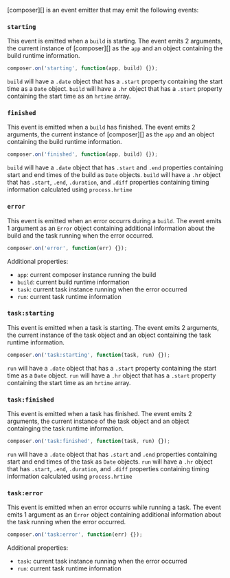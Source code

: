 [composer][] is an event emitter that may emit the following events:

### `starting`

This event is emitted when a `build` is starting.
The event emits 2 arguments, the current instance of [composer][] as the `app` and an object containing the build runtime information.

```js
composer.on('starting', function(app, build) {});
```

`build` will have a `.date` object that has a `.start` property containing the start time as a `Date` object.
`build` will have a `.hr` object that has a `.start` property containing the start time as an `hrtime` array.

### `finished`

This event is emitted when a `build` has finished.
The event emits 2 arguments, the current instance of [composer][] as the `app` and an object containing the build runtime information.

```js
composer.on('finished', function(app, build) {});
```

`build` will have a `.date` object that has `.start` and `.end` properties containing start and end times of the build as `Date` objects.
`build` will have a `.hr` object that has `.start`, `.end`, `.duration`, and `.diff` properties containing timing information calculated using `process.hrtime`

### `error`

This event is emitted when an error occurrs during a `build`.
The event emits 1 argument as an `Error` object containing additional information about the build and the task running when the error occurred.

```js
composer.on('error', function(err) {});
```

Additional properties:
- `app`: current composer instance running the build
- `build`: current build runtime information
- `task`: current task instance running when the error occurred
- `run`: current task runtime information

### `task:starting`

This event is emitted when a task is starting.
The event emits 2 arguments, the current instance of the task object and an object containing the task runtime information.

```js
composer.on('task:starting', function(task, run) {});
```

`run` will have a `.date` object that has a `.start` property containing the start time as a `Date` object.
`run` will have a `.hr` object that has a `.start` property containing the start time as an `hrtime` array.

### `task:finished`

This event is emitted when a task has finished.
The event emits 2 arguments, the current instance of the task object and an object containging the task runtime information.

```js
composer.on('task:finished', function(task, run) {});
```

`run` will have a `.date` object that has `.start` and `.end` properties containing start and end times of the task as `Date` objects.
`run` will have a `.hr` object that has `.start`, `.end`, `.duration`, and `.diff` properties containing timing information calculated using `process.hrtime`

### `task:error`

This event is emitted when an error occurrs while running a task.
The event emits 1 argument as an `Error` object containing additional information about the task running when the error occurred.

```js
composer.on('task:error', function(err) {});
```

Additional properties:
- `task`: current task instance running when the error occurred
- `run`: current task runtime information
